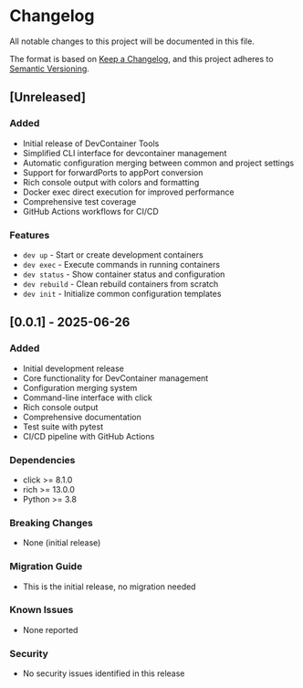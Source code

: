 # Changelog

All notable changes to this project will be documented in this file.

The format is based on [Keep a Changelog](https://keepachangelog.com/en/1.0.0/),
and this project adheres to [Semantic Versioning](https://semver.org/spec/v2.0.0.html).

## [Unreleased]

### Added
- Initial release of DevContainer Tools
- Simplified CLI interface for devcontainer management
- Automatic configuration merging between common and project settings
- Support for forwardPorts to appPort conversion
- Rich console output with colors and formatting
- Docker exec direct execution for improved performance
- Comprehensive test coverage
- GitHub Actions workflows for CI/CD

### Features
- `dev up` - Start or create development containers
- `dev exec` - Execute commands in running containers
- `dev status` - Show container status and configuration
- `dev rebuild` - Clean rebuild containers from scratch
- `dev init` - Initialize common configuration templates

## [0.0.1] - 2025-06-26

### Added
- Initial development release
- Core functionality for DevContainer management
- Configuration merging system
- Command-line interface with click
- Rich console output
- Comprehensive documentation
- Test suite with pytest
- CI/CD pipeline with GitHub Actions

### Dependencies
- click >= 8.1.0
- rich >= 13.0.0
- Python >= 3.8

### Breaking Changes
- None (initial release)

### Migration Guide
- This is the initial release, no migration needed

### Known Issues
- None reported

### Security
- No security issues identified in this release
